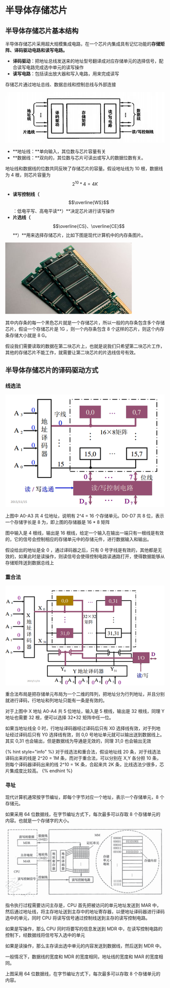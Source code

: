 # 半导体存储芯片

## 半导体存储芯片基本结构

半导体存储芯片采用超大规模集成电路，在一个芯片内集成具有记忆功能的**存储矩阵、译码驱动电路和读写电路。**

* **译码驱动**：把地址总线发送来的地址型号翻译成对应存储单元的选择信号，配合读写电路完成选中单元的读写操作
* **读写电路**：包括读出放大器和写入电路，用来完成读写

存储芯片通过地址总线、数据总线和控制总线与外部连接

![&#x5B58;&#x50A8;&#x82AF;&#x7247;&#x57FA;&#x672C;&#x7ED3;&#x6784;](../.gitbook/assets/cun-chu-xin-pian-ji-ben-jie-gou-.png)

* **地址线：**单向输入，其位数与芯片容量有关
* **数据线：**双向的，其位数与芯片可读出或写入的数据位数有关。

地址线和数据线的位数共同反映了存储芯片的容量。假设地址线为 10 根，数据线为 4 根，则芯片容量为 $$2^{10}*4=4K$$ 

* **读写控制线（** $$\overline{WS}$$ ：低电平写、高电平读**）**决定芯片进行读写操作
* **片选线（** $$\overline{CS}、\overline{CE}$$ **）**用来选择存储芯片，比如下图是现代计算机中的内存条图片。

![](../.gitbook/assets/nei-cun-tiao-.jpeg)

其中内存条的每一个黑色芯片就是一个存储芯片，所以一般的内存条包含多个存储芯片，假设一个存储芯片是 1G ，则一个内存条包含 8 个这样的芯片，则这个内存条存储大小就是 8 G。

假设我们需要读取的数据在第二块芯片上，也就是说我们只希望第二块芯片工作，其他的存储芯片不能工作，就需要让第二块芯片的片选线信号有效。

## 半导体存储芯片的译码驱动方式

### 线选法

![](../.gitbook/assets/xian-xuan-fa-.png)

上图中 A0-A3 共 4 位地址，说明有 2^4 = 16 个存储单元。D0-D7 共 8 位，表示一个存储字长是 8 为，即上图的存储器是 16 \* 8 矩阵

图中输入是 4 根线，输出是 16 根线，给定一个输入在输出一端只有一根线是有效的，它的信号会控制相应的存储单元中的存储元件，进行数据输入和输出。

假设给出的地址是全 0 ，通过译码器之后，只有 0 号字线是有效的，其他都是无效的，如果此时是读操作，则读信号会使得控制电路读通路打开，使得数据能够从存储矩阵送到数据总线上

### 重合法

![](../.gitbook/assets/zhong-he-fa-.png)

重合法布局是把存储单元布局为一个二维的阵列，把地址分为行列地址，并且分别就进行译码，行地址和列地址只能有一条是有效的。

对于上图中 X 地址 A0-A4 共 5 位地址，输入是 5 根线，输出是 32 根线，同理 Y 地址也需要 32 根，便可以选择 32\*32 矩阵中任一位。

如果当地址线全 0 时，行地址译码器经过译码后只有 X0 选择线有效，对于列地址经过译码后只有 Y0 选择线有效，则 0,0 号地址单元就可以输出送到数据线上。其实 0,31 也会输出，但是数据线为导通是无效的，同理 31,0 也会输出无效

{% hint style="info" %}
对于线选法和重合法，假设地址线 20 条，对于线选法译码出来的线是 2^20 = 1M 条，而对于重合法，可以分别在 X,Y 各分担 10 条，则每个译码器译码出来的线 2^10 = 1K 条，合起来共 2K 条，比线选法少很多，芯片集成度比较高。
{% endhint %}

### 寻址

现代计算机通常按字节编址，即每个字节对应一个地址，表示一个存储单元，8 个存储元。

如果采用 64 位数据线，在字节编址方式下，每次最多可以存取 8 个存储单元的内容。也就是一个存储字的大小。





![](../.gitbook/assets/zhu-cun-chu-qi-de-ji-ben-zu-cheng-.png)

指令执行过程需要访问主存是，CPU 首先把被访问的单元地址发送到 MAR 中，然后通过地址线，将主存地址送到主存中的地址寄存器，以便地址译码器进行译码选中的单元，同时 CPU 将读写信号通过控制线送到主存的读写控制电路。

如果是写操作，那么 CPU 同时将要写的信息发送到 MDR 中，在读写控制电路的控制下，经数据线将信号写入选中的单元

如果是读操作，那么主存读出选中单元的内容发送到数据线，然后送到 MDR 中。

一般情况下，数据线的宽度和 MDR 的宽度相同，地址线的宽度和 MAR 的宽度相同。

上图采用 64 位数据线，在字节编址方式下，每次最多可以存取 8 个存储单元的内容。

